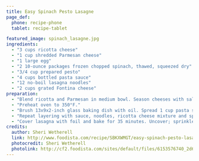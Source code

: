 ```yaml
---
title: Easy Spinach Pesto Lasagne
page_def:
  phone: recipe-phone
  tablet: recipe-tablet

featured_image: spinach_lasagne.jpg
ingredients:
  - "3 cups ricotta cheese"
  - "1 cup shredded Parmesan cheese"
  - "1 large egg"
  - "2 10-ounce packages frozen chopped spinach, thawed, squeezed dry"
  - "3/4 cup prepared pesto"
  - "4 cups bottled pasta sauce"
  - "12 no-boil lasagna noodles"
  - "2 cups grated Fontina cheese"
preparation:
  - "Blend ricotta and Parmesan in medium bowl. Season cheeses with salt and pepper; stir in egg. Blend spinach and pesto in another medium bowl."
  - "Preheat oven to 350°F."
  - "Brush 13x9x2-inch glass baking dish with oil. Spread 1 cup pasta sauce in prepared dish. Arrange 3 noodles side by side atop sauce. Spread 1 1/4 cups ricotta cheese mixture over in thin layer. Drop 1/3 of spinach mixture over by spoonfuls."
  - "Repeat layering with sauce, noodles, ricotta cheese mixture and spinach mixture 2 more times. Top with remaining 3 noodles and 1 cup sauce."
  - "Cover lasagna with foil and bake for 35 minutes. Uncover; sprinkle with Fontina cheese and continue to bake lasagna until heated through, sauce bubbles and cheese on top is melted, about 15 minutes longer. Let stand 10 minutes before serving."
credits:
  author: Sheri Wetherell
  link: http://www.foodista.com/recipe/SBKXWMGT/easy-spinach-pesto-lasagne
  photocredit: Sheri Wetherell
  photolink: http://cf2.foodista.com/sites/default/files/6153576740_2d6f0d5509_z.jpg
---
```

